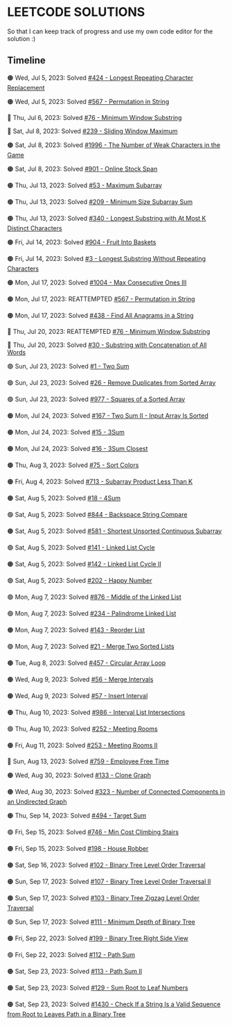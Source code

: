 # LEETCODE SOLUTIONS

So that I can keep track of progress and use my own code editor for the solution :)

## Timeline

🟠 Wed, Jul 5, 2023: Solved <a href="https://leetcode.com/problems/longest-repeating-character-replacement">#424 - Longest Repeating Character Replacement</a>

🟠 Wed, Jul 5, 2023: Solved <a href="https://leetcode.com/problems/permutation-in-string">#567 - Permutation in String</a>

🔴 Thu, Jul 6, 2023: Solved <a href="https://leetcode.com/problems/minimum-window-substring">#76 - Minimum Window Substring</a>

🔴 Sat, Jul 8, 2023: Solved <a href="https://leetcode.com/problems/sliding-window-maximum">#239 - Sliding Window Maximum</a>

🟠 Sat, Jul 8, 2023: Solved <a href="https://leetcode.com/problems/the-number-of-weak-characters-in-the-game">#1996 - The Number of Weak Characters in the Game</a>

🟠 Sat, Jul 8, 2023: Solved <a href="https://leetcode.com/problems/online-stock-span">#901 - Online Stock Span</a>

🟠 Thu, Jul 13, 2023: Solved <a href="https://leetcode.com/problems/maximum-subarray">#53 - Maximum Subarray</a>

🟠 Thu, Jul 13, 2023: Solved <a href="https://leetcode.com/problems/minimum-size-subarray-sum">#209 - Minimum Size Subarray Sum</a>

🟠 Thu, Jul 13, 2023: Solved <a href="https://leetcode.com/problems/longest-substring-with-at-most-k-distinct-characters">#340 - Longest Substring with At Most K Distinct Characters</a>

🟠 Fri, Jul 14, 2023: Solved <a href="https://leetcode.com/problems/fruit-into-baskets">#904 - Fruit Into Baskets</a>

🟠 Fri, Jul 14, 2023: Solved <a href="https://leetcode.com/problems/longest-substring-without-repeating-characters">#3 - Longest Substring Without Repeating Characters</a>

🟠 Mon, Jul 17, 2023: Solved <a href="https://leetcode.com/problems/max-consecutive-ones-iii">#1004 - Max Consecutive Ones III</a>

🟠 Mon, Jul 17, 2023: REATTEMPTED <a href="https://leetcode.com/problems/permutation-in-string">#567 - Permutation in String</a>

🟠 Mon, Jul 17, 2023: Solved <a href="https://leetcode.com/problems/find-all-anagrams-in-a-string">#438 - Find All Anagrams in a String</a>

🔴 Thu, Jul 20, 2023: REATTEMPTED <a href="https://leetcode.com/problems/minimum-window-substring">#76 - Minimum Window Substring</a>

🔴 Thu, Jul 20, 2023: Solved <a href="https://leetcode.com/problems/substring-with-concatenation-of-all-words">#30 - Substring with Concatenation of All Words</a>

🟢 Sun, Jul 23, 2023: Solved <a href="https://leetcode.com/problems/two-sum">#1 - Two Sum</a>

🟢 Sun, Jul 23, 2023: Solved <a href="https://leetcode.com/problems/remove-duplicates-from-sorted-array">#26 - Remove Duplicates from Sorted Array</a>

🟢 Sun, Jul 23, 2023: Solved <a href="https://leetcode.com/problems/squares-of-a-sorted-array">#977 - Squares of a Sorted Array</a>

🟠 Mon, Jul 24, 2023: Solved <a href="https://leetcode.com/problems/two-sum-ii-input-array-is-sorted">#167 - Two Sum II - Input Array Is Sorted</a>

🟠 Mon, Jul 24, 2023: Solved <a href="https://leetcode.com/problems/3sum">#15 - 3Sum</a>

🟠 Mon, Jul 24, 2023: Solved <a href="https://leetcode.com/problems/3sum-closest">#16 - 3Sum Closest</a>

🟠 Thu, Aug 3, 2023: Solved <a href="https://leetcode.com/problems/sort-colors">#75 - Sort Colors</a>

🟠 Fri, Aug 4, 2023: Solved <a href="https://leetcode.com/problems/subarray-product-less-than-k">#713 - Subarray Product Less Than K</a>

🟠 Sat, Aug 5, 2023: Solved <a href="https://leetcode.com/problems/4sum">#18 - 4Sum</a>

🟢 Sat, Aug 5, 2023: Solved <a href="https://leetcode.com/problems/backspace-string-compare">#844 - Backspace String Compare</a>

🟠 Sat, Aug 5, 2023: Solved <a href="https://leetcode.com/problems/shortest-unsorted-continuous-subarray">#581 - Shortest Unsorted Continuous Subarray</a>

🟢 Sat, Aug 5, 2023: Solved <a href="https://leetcode.com/problems/linked-list-cycle">#141 - Linked List Cycle</a>

🟠 Sat, Aug 5, 2023: Solved <a href="https://leetcode.com/problems/linked-list-cycle-ii">#142 - Linked List Cycle II</a>

🟢 Sat, Aug 5, 2023: Solved <a href="https://leetcode.com/problems/happy-number">#202 - Happy Number</a>

🟢 Mon, Aug 7, 2023: Solved <a href="https://leetcode.com/problems/middle-of-the-linked-list">#876 - Middle of the Linked List</a>

🟢 Mon, Aug 7, 2023: Solved <a href="https://leetcode.com/problems/palindrome-linked-list">#234 - Palindrome Linked List</a>

🟠 Mon, Aug 7, 2023: Solved <a href="https://leetcode.com/problems/reorder-list">#143 - Reorder List</a>

🟢 Mon, Aug 7, 2023: Solved <a href="https://leetcode.com/problems/merge-two-sorted-lists">#21 - Merge Two Sorted Lists</a>

🟠 Tue, Aug 8, 2023: Solved <a href="https://leetcode.com/problems/circular-array-loop">#457 - Circular Array Loop</a>

🟠 Wed, Aug 9, 2023: Solved <a href="https://leetcode.com/problems/merge-intervals">#56 - Merge Intervals</a>

🟠 Wed, Aug 9, 2023: Solved <a href="https://leetcode.com/problems/insert-interval">#57 - Insert Interval</a>

🟠 Thu, Aug 10, 2023: Solved <a href="https://leetcode.com/problems/interval-list-intersections">#986 - Interval List Intersections</a>

🟢 Thu, Aug 10, 2023: Solved <a href="https://leetcode.com/problems/meeting-rooms">#252 - Meeting Rooms</a>

🟠 Fri, Aug 11, 2023: Solved <a href="https://leetcode.com/problems/meeting-rooms-ii">#253 - Meeting Rooms II</a>

🔴 Sun, Aug 13, 2023: Solved <a href="https://leetcode.com/problems/employee-free-time">#759 - Employee Free Time</a>

🟠 Wed, Aug 30, 2023: Solved <a href="https://leetcode.com/problems/clone-graph">#133 - Clone Graph</a>

🟠 Wed, Aug 30, 2023: Solved <a href="https://leetcode.com/problems/number-of-connected-components-in-an-undirected-graph">#323 - Number of Connected Components in an Undirected Graph</a>

🟠 Thu, Sep 14, 2023: Solved <a href="https://leetcode.com/problems/target-sum">#494 - Target Sum</a>

🟢 Fri, Sep 15, 2023: Solved <a href="https://leetcode.com/problems/min-cost-climbing-stairs">#746 - Min Cost Climbing Stairs</a>

🟠 Fri, Sep 15, 2023: Solved <a href="https://leetcode.com/problems/house-robber">#198 - House Robber</a>

🟠 Sat, Sep 16, 2023: Solved <a href="https://leetcode.com/problems/binary-tree-level-order-traversal">#102 - Binary Tree Level Order Traversal</a>

🟠 Sun, Sep 17, 2023: Solved <a href="https://leetcode.com/problems/binary-tree-level-order-traversal-ii">#107 - Binary Tree Level Order Traversal II</a>

🟠 Sun, Sep 17, 2023: Solved <a href="https://leetcode.com/problems/binary-tree-zigzag-level-order-traversal">#103 - Binary Tree Zigzag Level Order Traversal</a>

🟢 Sun, Sep 17, 2023: Solved <a href="https://leetcode.com/problems/minimum-depth-of-binary-tree">#111 - Minimum Depth of Binary Tree</a>

🟠 Fri, Sep 22, 2023: Solved <a href="https://leetcode.com/problems/binary-tree-right-side-view">#199 - Binary Tree Right Side View</a>

🟢 Fri, Sep 22, 2023: Solved <a href="https://leetcode.com/problems/path-sum">#112 - Path Sum</a>

🟠 Sat, Sep 23, 2023: Solved <a href="https://leetcode.com/problems/path-sum-ii">#113 - Path Sum II</a>

🟠 Sat, Sep 23, 2023: Solved <a href="https://leetcode.com/problems/sum-root-to-leaf-numbers">#129 - Sum Root to Leaf Numbers</a>

🟠 Sat, Sep 23, 2023: Solved <a href="https://leetcode.com/problems/check-if-a-string-is-a-valid-sequence-from-root-to-leaves-path-in-a-binary-tree">#1430 - Check If a String Is a Valid Sequence from Root to Leaves Path in a Binary Tree</a>
